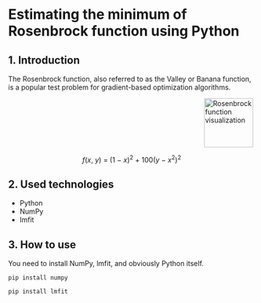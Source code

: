 # Estimating the minimum of Rosenbrock function using Python
## 1. Introduction
The Rosenbrock function, also referred to as the Valley or Banana function, is a popular test problem for gradient-based optimization algorithms.

<img
  src="https://upload.wikimedia.org/wikipedia/commons/thumb/3/32/Rosenbrock_function.svg/720px-Rosenbrock_function.svg.png"
  alt="Rosenbrock function visualization"
  title="Rosenbrock function visualization"
  style="display: block; margin-left: 400px; width: 100px">


$$f(x,~y) ~ = ~ (1 ~ - ~ x)^2 ~ + ~ 100(y ~ - ~ x^2)^2$$

## 2. Used technologies
- Python
- NumPy
- lmfit

## 3. How to use
You need to install NumPy, lmfit, and obviously Python itself.

```pip install numpy```

```pip install lmfit```
